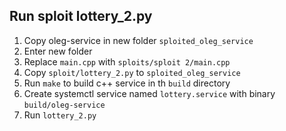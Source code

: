 ## Run sploit lottery_2.py

1. Copy oleg-service in new folder `sploited_oleg_service`
2. Enter new folder
3. Replace `main.cpp` with `sploits/sploit 2/main.cpp`
4. Copy `sploit/lottery_2.py` to `sploited_oleg_service`
5. Run `make` to build c++ service in th `build` directory
6. Create systemctl service named `lottery.service` with binary `build/oleg-service`
7. Run `lottery_2.py`
